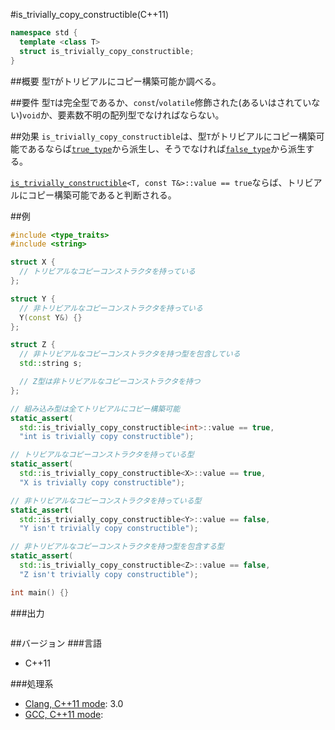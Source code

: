 #is_trivially_copy_constructible(C++11)
```cpp
namespace std {
  template <class T>
  struct is_trivially_copy_constructible;
}
```

##概要
型`T`がトリビアルにコピー構築可能か調べる。


##要件
型`T`は完全型であるか、`const`/`volatile`修飾された(あるいはされていない)`void`か、要素数不明の配列型でなければならない。


##効果
`is_trivially_copy_constructible`は、型`T`がトリビアルにコピー構築可能であるならば[`true_type`](./integral_constant-true_type-false_type.md)から派生し、そうでなければ[`false_type`](./integral_constant-true_type-false_type.md)から派生する。

[`is_trivially_constructible`](./is_trivially_constructible.md)`<T, const T&>::value == true`ならば、トリビアルにコピー構築可能であると判断される。


##例
```cpp
#include <type_traits>
#include <string>

struct X {
  // トリビアルなコピーコンストラクタを持っている
};

struct Y {
  // 非トリビアルなコピーコンストラクタを持っている
  Y(const Y&) {}
};

struct Z {
  // 非トリビアルなコピーコンストラクタを持つ型を包含している
  std::string s;

  // Z型は非トリビアルなコピーコンストラクタを持つ
};

// 組み込み型は全てトリビアルにコピー構築可能
static_assert(
  std::is_trivially_copy_constructible<int>::value == true,
  "int is trivially copy constructible");

// トリビアルなコピーコンストラクタを持っている型
static_assert(
  std::is_trivially_copy_constructible<X>::value == true,
  "X is trivially copy constructible");

// 非トリビアルなコピーコンストラクタを持っている型
static_assert(
  std::is_trivially_copy_constructible<Y>::value == false,
  "Y isn't trivially copy constructible");

// 非トリビアルなコピーコンストラクタを持つ型を包含する型
static_assert(
  std::is_trivially_copy_constructible<Z>::value == false,
  "Z isn't trivially copy constructible");

int main() {}
```

###出力
```
```

##バージョン
###言語
- C++11

###処理系
- [Clang, C++11 mode](/implementation#clang.md): 3.0
- [GCC, C++11 mode](/implementation#gcc.md): 


